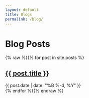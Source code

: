 ```yaml
---
layout: default
title: Blogs
permalink: /blog/
---
```


# Blog Posts

<div class="blog-list">
    {% raw %}{% for post in site.posts %}
    <article class="blog-preview">
        <h2 class="blog-title">
            <a href="{{ post.url | relative_url }}">{{ post.title }}</a>
        </h2>
        <time class="blog-date">{{ post.date | date: "%B %-d, %Y" }}</time>
    </article>
    {% endfor %}{% endraw %}
</div>